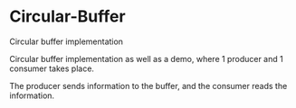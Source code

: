 # Circular-Buffer
Circular buffer implementation

Circular buffer implementation as well as a demo, where 1 producer and 1 consumer takes place. 

The producer sends information to the buffer, and the consumer reads the information. 
